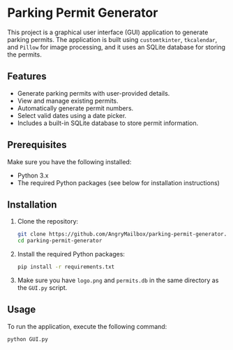 # Parking Permit Generator

This project is a graphical user interface (GUI) application to generate parking permits. The application is built using `customtkinter`, `tkcalendar`, and `Pillow` for image processing, and it uses an SQLite database for storing the permits.

## Features

- Generate parking permits with user-provided details.
- View and manage existing permits.
- Automatically generate permit numbers.
- Select valid dates using a date picker.
- Includes a built-in SQLite database to store permit information.

## Prerequisites

Make sure you have the following installed:

- Python 3.x
- The required Python packages (see below for installation instructions)

## Installation

1. Clone the repository:

    ```sh
    git clone https://github.com/AngryMailbox/parking-permit-generator.git
    cd parking-permit-generator
    ```

2. Install the required Python packages:

    ```sh
    pip install -r requirements.txt
    ```

3. Make sure you have `logo.png` and `permits.db` in the same directory as the `GUI.py` script.

## Usage

To run the application, execute the following command:

```sh
python GUI.py
